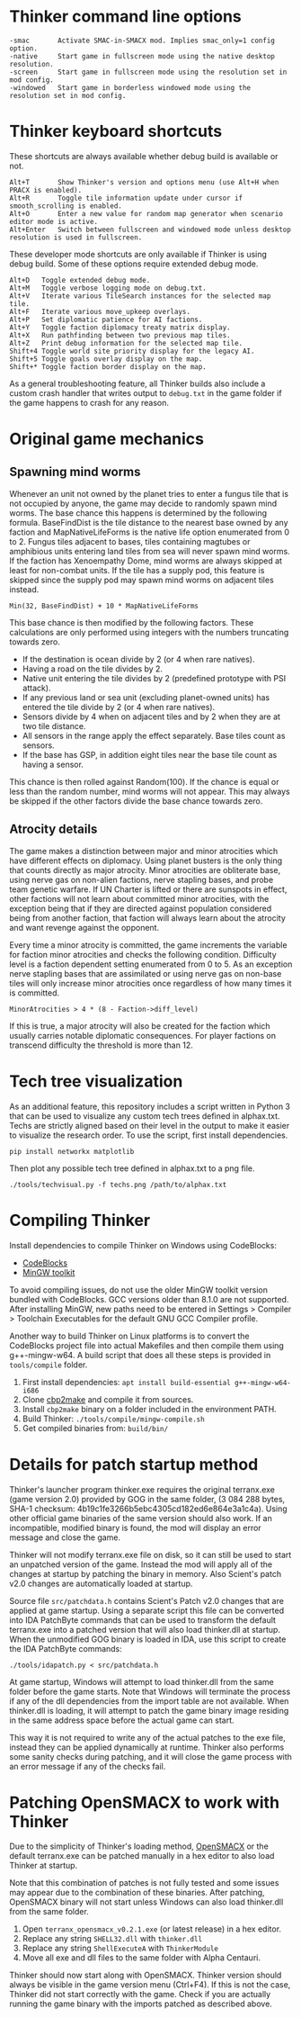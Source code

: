 
Thinker command line options
============================

    -smac       Activate SMAC-in-SMACX mod. Implies smac_only=1 config option.
    -native     Start game in fullscreen mode using the native desktop resolution.
    -screen     Start game in fullscreen mode using the resolution set in mod config.
    -windowed   Start game in borderless windowed mode using the resolution set in mod config.


Thinker keyboard shortcuts
==========================

These shortcuts are always available whether debug build is available or not.

    Alt+T       Show Thinker's version and options menu (use Alt+H when PRACX is enabled).
    Alt+R       Toggle tile information update under cursor if smooth_scrolling is enabled.
    Alt+O       Enter a new value for random map generator when scenario editor mode is active.
    Alt+Enter   Switch between fullscreen and windowed mode unless desktop resolution is used in fullscreen.

These developer mode shortcuts are only available if Thinker is using debug build.
Some of these options require extended debug mode.

    Alt+D   Toggle extended debug mode.
    Alt+M   Toggle verbose logging mode on debug.txt.
    Alt+V   Iterate various TileSearch instances for the selected map tile.
    Alt+F   Iterate various move_upkeep overlays.
    Alt+P   Set diplomatic patience for AI factions.
    Alt+Y   Toggle faction diplomacy treaty matrix display.
    Alt+X   Run pathfinding between two previous map tiles.
    Alt+Z   Print debug information for the selected map tile.
    Shift+4 Toggle world site priority display for the legacy AI.
    Shift+5 Toggle goals overlay display on the map.
    Shift+* Toggle faction border display on the map.

As a general troubleshooting feature, all Thinker builds also include a custom crash handler that
writes output to `debug.txt` in the game folder if the game happens to crash for any reason.


Original game mechanics
=======================

Spawning mind worms
-------------------
Whenever an unit not owned by the planet tries to enter a fungus tile that is not occupied by anyone, the game
may decide to randomly spawn mind worms. The base chance this happens is determined by the following formula.
BaseFindDist is the tile distance to the nearest base owned by any faction and MapNativeLifeForms is the
native life option enumerated from 0 to 2. Fungus tiles adjacent to bases, tiles containing magtubes or
amphibious units entering land tiles from sea will never spawn mind worms. If the faction has Xenoempathy Dome,
mind worms are always skipped at least for non-combat units. If the tile has a supply pod, this feature is
skipped since the supply pod may spawn mind worms on adjacent tiles instead.

    Min(32, BaseFindDist) + 10 * MapNativeLifeForms

This base chance is then modified by the following factors.
These calculations are only performed using integers with the numbers truncating towards zero.

* If the destination is ocean divide by 2 (or 4 when rare natives).
* Having a road on the tile divides by 2.
* Native unit entering the tile divides by 2 (predefined prototype with PSI attack).
* If any previous land or sea unit (excluding planet-owned units) has entered the tile divide by 2 (or 4 when rare natives).
* Sensors divide by 4 when on adjacent tiles and by 2 when they are at two tile distance.
* All sensors in the range apply the effect separately. Base tiles count as sensors.
* If the base has GSP, in addition eight tiles near the base tile count as having a sensor.

This chance is then rolled against Random(100). If the chance is equal or less than the random number,
mind worms will not appear. This may always be skipped if the other factors divide the base chance towards zero.


Atrocity details
----------------
The game makes a distinction between major and minor atrocities which have different effects on diplomacy.
Using planet busters is the only thing that counts directly as major atrocity. Minor atrocities are obliterate base,
using nerve gas on non-alien factions, nerve stapling bases, and probe team genetic warfare. If UN Charter is lifted
or there are sunspots in effect, other factions will not learn about committed minor atrocities, with the exception
being that if they are directed against population considered being from another faction, that faction will always
learn about the atrocity and want revenge against the opponent.

Every time a minor atrocity is committed, the game increments the variable for faction minor atrocities and checks
the following condition. Difficulty level is a faction dependent setting enumerated from 0 to 5. As an exception
nerve stapling bases that are assimilated or using nerve gas on non-base tiles will only increase minor atrocities
once regardless of how many times it is committed.

    MinorAtrocities > 4 * (8 - Faction->diff_level)

If this is true, a major atrocity will also be created for the faction which usually carries notable
diplomatic consequences. For player factions on transcend difficulty the threshold is more than 12.


Tech tree visualization
=======================
As an additional feature, this repository includes a script written in Python 3 that can be used to visualize
any custom tech trees defined in alphax.txt. Techs are strictly aligned based on their level in the output
to make it easier to visualize the research order. To use the script, first install dependencies.

    pip install networkx matplotlib

Then plot any possible tech tree defined in alphax.txt to a png file.

    ./tools/techvisual.py -f techs.png /path/to/alphax.txt


Compiling Thinker
=================
Install dependencies to compile Thinker on Windows using CodeBlocks:

* [CodeBlocks](https://www.codeblocks.org/downloads/)
* [MinGW toolkit](https://github.com/niXman/mingw-builds-binaries/releases/download/12.2.0-rt_v10-rev2/i686-12.2.0-release-posix-dwarf-msvcrt-rt_v10-rev2.7z)

To avoid compiling issues, do not use the older MinGW toolkit version bundled with CodeBlocks.
GCC versions older than 8.1.0 are not supported. After installing MinGW, new paths need to be
entered in Settings > Compiler > Toolchain Executables for the default GNU GCC Compiler profile.

Another way to build Thinker on Linux platforms is to convert the CodeBlocks project file into
actual Makefiles and then compile them using g++-mingw-w64. A build script that does all these
steps is provided in `tools/compile` folder.

1. First install dependencies: `apt install build-essential g++-mingw-w64-i686`
2. Clone [cbp2make](https://github.com/dmpas/cbp2make) and compile it from sources.
3. Install `cbp2make` binary on a folder included in the environment PATH.
4. Build Thinker: `./tools/compile/mingw-compile.sh`
5. Get compiled binaries from: `build/bin/`


Details for patch startup method
================================
Thinker's launcher program thinker.exe requires the original terranx.exe (game version 2.0) provided
by GOG in the same folder, (3 084 288 bytes, SHA-1 checksum: 4b19c1fe3266b5ebc4305cd182ed6e864e3a1c4a).
Using other official game binaries of the same version should also work. If an incompatible,
modified binary is found, the mod will display an error message and close the game.

Thinker will not modify terranx.exe file on disk, so it can still be used to start an unpatched
version of the game. Instead the mod will apply all of the changes at startup by patching
the binary in memory. Also Scient's patch v2.0 changes are automatically loaded at startup.

Source file `src/patchdata.h` contains Scient's Patch v2.0 changes that are applied at game startup.
Using a separate script this file can be converted into IDA PatchByte commands that can be used to
transform the default terranx.exe into a patched version that will also load thinker.dll at startup.
When the unmodified GOG binary is loaded in IDA, use this script to create the IDA PatchByte commands:

    ./tools/idapatch.py < src/patchdata.h

At game startup, Windows will attempt to load thinker.dll from the same folder before the game starts.
Note that Windows will terminate the process if any of the dll dependencies from the import table
are not available. When thinker.dll is loading, it will attempt to patch the game binary image
residing in the same address space before the actual game can start.

This way it is not required to write any of the actual patches to the exe file, instead they can be
applied dynamically at runtime. Thinker also performs some sanity checks during patching, and it
will close the game process with an error message if any of the checks fail.


Patching OpenSMACX to work with Thinker
=======================================
Due to the simplicity of Thinker's loading method, [OpenSMACX](https://github.com/b-casey/OpenSMACX/)
or the default terranx.exe can be patched manually in a hex editor to also load Thinker at startup.

Note that this combination of patches is not fully tested and some issues may appear due
to the combination of these binaries. After patching, OpenSMACX binary will not start
unless Windows can also load thinker.dll from the same folder.

1. Open `terranx_opensmacx_v0.2.1.exe` (or latest release) in a hex editor.
2. Replace any string `SHELL32.dll` with `thinker.dll`
3. Replace any string `ShellExecuteA` with `ThinkerModule`
4. Move all exe and dll files to the same folder with Alpha Centauri.

Thinker should now start along with OpenSMACX. Thinker version should always be visible in the game
version menu (Ctrl+F4). If this is not the case, Thinker did not start correctly with the game.
Check if you are actually running the game binary with the imports patched as described above.

